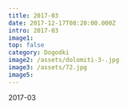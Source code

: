 ```yaml
---
title: 2017-03
date: 2017-12-17T08:20:00.000Z
intro: 2017-03
image1:
top: false
category: Dogodki
image2: /assets/dolomiti-3-.jpg
image3: /assets/72.jpg
image5:
---
```


2017-03
